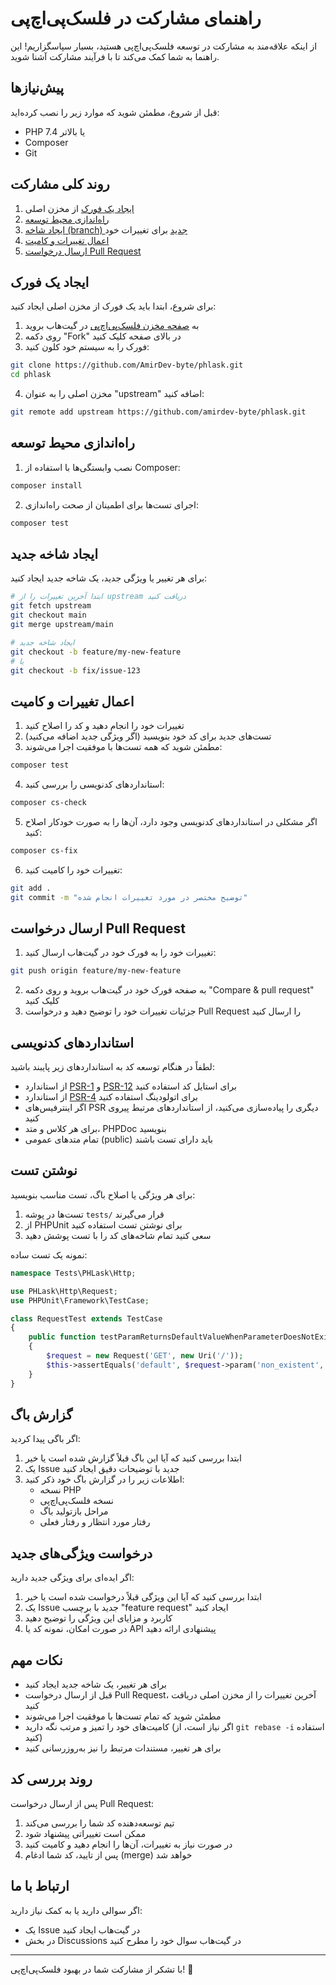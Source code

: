 # راهنمای مشارکت در فلسک‌پی‌اچ‌پی

از اینکه علاقه‌مند به مشارکت در توسعه فلسک‌پی‌اچ‌پی هستید، بسیار سپاسگزاریم! این راهنما به شما کمک می‌کند تا با فرآیند
مشارکت آشنا شوید.

## پیش‌نیازها

قبل از شروع، مطمئن شوید که موارد زیر را نصب کرده‌اید:

- PHP 7.4 یا بالاتر
- Composer
- Git

## روند کلی مشارکت

1. [ایجاد یک فورک](#ایجاد-یک-فورک) از مخزن اصلی
2. [راه‌اندازی محیط توسعه](#راه‌اندازی-محیط-توسعه)
3. [ایجاد شاخه (branch) جدید](#ایجاد-شاخه-جدید) برای تغییرات خود
4. [اعمال تغییرات و کامیت](#اعمال-تغییرات-و-کامیت)
5. [ارسال درخواست Pull Request](#ارسال-درخواست-pull-request)

## ایجاد یک فورک

برای شروع، ابتدا باید یک فورک از مخزن اصلی ایجاد کنید:

1. به [صفحه مخزن فلسک‌پی‌اچ‌پی](https://github.com/amirdev-byte/phlask) در گیت‌هاب بروید
2. روی دکمه "Fork" در بالای صفحه کلیک کنید
3. فورک را به سیستم خود کلون کنید:

```bash
git clone https://github.com/AmirDev-byte/phlask.git
cd phlask
```

4. مخزن اصلی را به عنوان "upstream" اضافه کنید:

```bash
git remote add upstream https://github.com/amirdev-byte/phlask.git
```

## راه‌اندازی محیط توسعه

1. نصب وابستگی‌ها با استفاده از Composer:

```bash
composer install
```

2. اجرای تست‌ها برای اطمینان از صحت راه‌اندازی:

```bash
composer test
```

## ایجاد شاخه جدید

برای هر تغییر یا ویژگی جدید، یک شاخه جدید ایجاد کنید:

```bash
# ابتدا آخرین تغییرات را از upstream دریافت کنید
git fetch upstream
git checkout main
git merge upstream/main

# ایجاد شاخه جدید
git checkout -b feature/my-new-feature
# یا
git checkout -b fix/issue-123
```

## اعمال تغییرات و کامیت

1. تغییرات خود را انجام دهید و کد را اصلاح کنید
2. تست‌های جدید برای کد خود بنویسید (اگر ویژگی جدید اضافه می‌کنید)
3. مطمئن شوید که همه تست‌ها با موفقیت اجرا می‌شوند:

```bash
composer test
```

4. استانداردهای کدنویسی را بررسی کنید:

```bash
composer cs-check
```

5. اگر مشکلی در استانداردهای کدنویسی وجود دارد، آن‌ها را به صورت خودکار اصلاح کنید:

```bash
composer cs-fix
```

6. تغییرات خود را کامیت کنید:

```bash
git add .
git commit -m "توضیح مختصر در مورد تغییرات انجام شده"
```

## ارسال درخواست Pull Request

1. تغییرات خود را به فورک خود در گیت‌هاب ارسال کنید:

```bash
git push origin feature/my-new-feature
```

2. به صفحه فورک خود در گیت‌هاب بروید و روی دکمه "Compare & pull request" کلیک کنید
3. جزئیات تغییرات خود را توضیح دهید و درخواست Pull Request را ارسال کنید

## استانداردهای کدنویسی

لطفاً در هنگام توسعه کد به استانداردهای زیر پایبند باشید:

- از استاندارد [PSR-1](https://www.php-fig.org/psr/psr-1/) و [PSR-12](https://www.php-fig.org/psr/psr-12/) برای استایل
  کد استفاده کنید
- از استاندارد [PSR-4](https://www.php-fig.org/psr/psr-4/) برای اتولودینگ استفاده کنید
- اگر اینترفیس‌های PSR دیگری را پیاده‌سازی می‌کنید، از استانداردهای مرتبط پیروی کنید
- برای هر کلاس و متد، PHPDoc بنویسید
- تمام متدهای عمومی (public) باید دارای تست باشند

## نوشتن تست

برای هر ویژگی یا اصلاح باگ، تست مناسب بنویسید:

1. تست‌ها در پوشه `tests/` قرار می‌گیرند
2. از PHPUnit برای نوشتن تست استفاده کنید
3. سعی کنید تمام شاخه‌های کد را با تست پوشش دهید

نمونه یک تست ساده:

```php
namespace Tests\PHLask\Http;

use PHLask\Http\Request;
use PHPUnit\Framework\TestCase;

class RequestTest extends TestCase
{
    public function testParamReturnsDefaultValueWhenParameterDoesNotExist()
    {
        $request = new Request('GET', new Uri('/'));
        $this->assertEquals('default', $request->param('non_existent', 'default'));
    }
}
```

## گزارش باگ

اگر باگی پیدا کردید:

1. ابتدا بررسی کنید که آیا این باگ قبلاً گزارش شده است یا خیر
2. یک Issue جدید با توضیحات دقیق ایجاد کنید
3. اطلاعات زیر را در گزارش باگ خود ذکر کنید:
    - نسخه PHP
    - نسخه فلسک‌پی‌اچ‌پی
    - مراحل بازتولید باگ
    - رفتار مورد انتظار و رفتار فعلی

## درخواست ویژگی‌های جدید

اگر ایده‌ای برای ویژگی جدید دارید:

1. ابتدا بررسی کنید که آیا این ویژگی قبلاً درخواست شده است یا خیر
2. یک Issue جدید با برچسب "feature request" ایجاد کنید
3. کاربرد و مزایای این ویژگی را توضیح دهید
4. در صورت امکان، نمونه کد یا API پیشنهادی ارائه دهید

## نکات مهم

- برای هر تغییر، یک شاخه جدید ایجاد کنید
- قبل از ارسال درخواست Pull Request، آخرین تغییرات را از مخزن اصلی دریافت کنید
- مطمئن شوید که تمام تست‌ها با موفقیت اجرا می‌شوند
- کامیت‌های خود را تمیز و مرتب نگه دارید (اگر نیاز است، از `git rebase -i` استفاده کنید)
- برای هر تغییر، مستندات مرتبط را نیز به‌روزرسانی کنید

## روند بررسی کد

پس از ارسال درخواست Pull Request:

1. تیم توسعه‌دهنده کد شما را بررسی می‌کند
2. ممکن است تغییراتی پیشنهاد شود
3. در صورت نیاز به تغییرات، آن‌ها را انجام دهید و کامیت کنید
4. پس از تایید، کد شما ادغام (merge) خواهد شد

## ارتباط با ما

اگر سوالی دارید یا به کمک نیاز دارید:

- یک Issue در گیت‌هاب ایجاد کنید
- در بخش Discussions در گیت‌هاب سوال خود را مطرح کنید

---

با تشکر از مشارکت شما در بهبود فلسک‌پی‌اچ‌پی! 🎉
